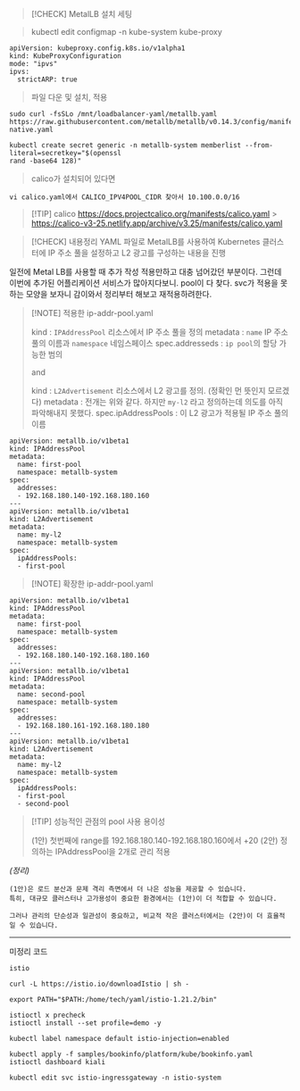 > [!CHECK] MetalLB 설치 세팅

> kubectl edit configmap -n kube-system kube-proxy

```shell
apiVersion: kubeproxy.config.k8s.io/v1alpha1
kind: KubeProxyConfiguration
mode: "ipvs"
ipvs:
  strictARP: true
```

> 파일 다운 및 설치, 적용

```shell
sudo curl -fsSLo /mnt/loadbalancer-yaml/metallb.yaml https://raw.githubusercontent.com/metallb/metallb/v0.14.3/config/manifests/metallb-native.yaml

kubectl create secret generic -n metallb-system memberlist --from-literal=secretkey="$(openssl
rand -base64 128)"
```

> calico가 설치되어 있다면

```shell
vi calico.yaml에서 CALICO_IPV4POOL_CIDR 찾아서 10.100.0.0/16
```

> [!TIP] calico
> https://docs.projectcalico.org/manifests/calico.yaml > https://calico-v3-25.netlify.app/archive/v3.25/manifests/calico.yaml

> [!CHECK] 내용정리
> YAML 파일로 MetalLB를 사용하여 Kubernetes 클러스터에 IP 주소 풀을 설정하고 L2 광고를 구성하는 내용을 진행

일전에 Metal LB를 사용할 때 추가 작성 적용만하고
대충 넘어갔던 부분이다. 그런데 이번에 추가된 어플리케이션 서비스가 많아지다보니. pool이 다 찾다. svc가 적용을 못하는 모양을 보자니 감이와서 정리부터 해보고 재적용하려한다.

> [!NOTE] 적용한 ip-addr-pool.yaml
>
> kind : `IPAddressPool` 리소스에서 IP 주소 풀을 정의
> metadata : `name` IP 주소 풀의 이름과 `namespace` 네임스페이스
> spec.addresseds : `ip pool`의 할당 가능한 범의
>
> and
>
> kind : `L2Advertisement` 리소스에서 L2 광고를 정의. (정확인 먼 뜻인지 모르겠다)
> metadata : 전개는 위와 같다. 하지만 `my-l2` 라고 정의하는데 의도를 아직 파악해내지 못했다.
> spec.ipAddressPools : 이 L2 광고가 적용될 IP 주소 풀의 이름

```shell hl:4,8,13,17
apiVersion: metallb.io/v1beta1
kind: IPAddressPool
metadata:
  name: first-pool
  namespace: metallb-system
spec:
  addresses:
  - 192.168.180.140-192.168.180.160
---
apiVersion: metallb.io/v1beta1
kind: L2Advertisement
metadata:
  name: my-l2
  namespace: metallb-system
spec:
  ipAddressPools:
  - first-pool
```

> [!NOTE] 확장한 ip-addr-pool.yaml

```shell hl:4,8,13,17,26,27
apiVersion: metallb.io/v1beta1
kind: IPAddressPool
metadata:
  name: first-pool
  namespace: metallb-system
spec:
  addresses:
  - 192.168.180.140-192.168.180.160
---
apiVersion: metallb.io/v1beta1
kind: IPAddressPool
metadata:
  name: second-pool
  namespace: metallb-system
spec:
  addresses:
  - 192.168.180.161-192.168.180.180
---
apiVersion: metallb.io/v1beta1
kind: L2Advertisement
metadata:
  name: my-l2
  namespace: metallb-system
spec:
  ipAddressPools:
  - first-pool
  - second-pool
```

> [!TIP] 성능적인 관점의 pool 사용 용이성
>
> (1안) 첫번째에 range를 192.168.180.140-192.168.180.160에서 +20
> (2안) 정의하는 IPAddressPool을 2개로 관리 적용

_(정리)_

```shell
(1안)은 로드 분산과 문제 격리 측면에서 더 나은 성능을 제공할 수 있습니다.
특히, 대규모 클러스터나 고가용성이 중요한 환경에서는 (1안)이 더 적합할 수 있습니다.

그러나 관리의 단순성과 일관성이 중요하고, 비교적 작은 클러스터에서는 (2안)이 더 효율적일 수 있습니다.
```

---

미정리 코드

```shell
istio

curl -L https://istio.io/downloadIstio | sh -

export PATH="$PATH:/home/tech/yaml/istio-1.21.2/bin"

istioctl x precheck
istioctl install --set profile=demo -y

kubectl label namespace default istio-injection=enabled

kubectl apply -f samples/bookinfo/platform/kube/bookinfo.yaml
istioctl dashboard kiali

kubectl edit svc istio-ingressgateway -n istio-system
```
